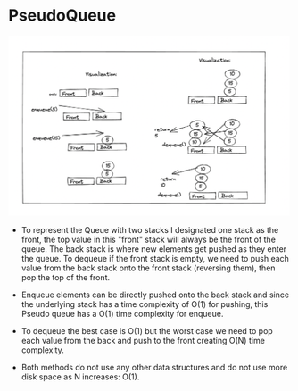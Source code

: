# PseudoQueue
![image](./PseudoQueue.png)

- To represent the Queue with two stacks I designated one stack as the front, the top value in this "front" stack will always be the front of the queue. The back stack is where new elements get pushed as they enter the queue. To dequeue if the front stack is empty, we need to push each value from the back stack onto the front stack (reversing them), then pop the top of the front.

- Enqueue elements can be directly pushed onto the back stack and since the underlying stack has a time complexity of O(1) for pushing, this Pseudo queue has a O(1) time complexity for enqueue.

- To dequeue the best case is O(1) but the worst case we need to pop each value from the back and push to the front creating O(N) time complexity.

- Both methods do not use any other data structures and do not use more disk space as N increases: O(1).
